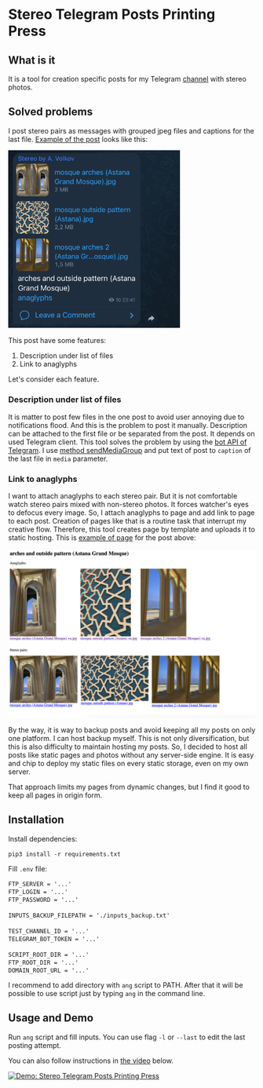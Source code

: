 # Stereo Telegram Posts Printing Press

## What is it

It is a tool for creation specific posts for my Telegram [channel](https://t.me/stereobyavolkov) with stereo photos.

## Solved problems
I post stereo pairs as messages with grouped jpeg files and captions for the last file. [Example of the post](https://t.me/stereobyavolkov/83) looks like this:

<img src="./docs/post-example.png" width="350" alt="post example" />

This post have some features:
1. Description under list of files
2. Link to anaglyphs

Let's consider each feature.

### Description under list of files

It is matter to post few files in the one post to avoid user annoying due to notifications flood. And this is the problem to post it manually. Description can be attached to the first file or be separated from the post. It depends on used Telegram client. This tool solves the problem by using the [bot API of Telegram](https://core.telegram.org/bots/api). I use [method sendMediaGroup](https://core.telegram.org/bots/api#sendmediagroup) and put text of post to `caption` of the last file in `media` parameter.

### Link to anaglyphs

I want to attach anaglyphs to each stereo pair. But it is not comfortable watch stereo pairs mixed with non-stereo photos. It forces watcher's eyes to defocus every image. So, I attach anaglyphs to page and add link to page to each post. Creation of pages like that is a routine task that interrupt my creative flow. Therefore, this tool creates page by template and uploads it to static hosting. This is [example of page](http://csscolor.ru/more/stereo/posts/2022/12/arches%20and%20outside%20pattern%20%28Astana%20Grand%20Mosque%29.html) for the post above:

![page example](./docs/page-example.png)

By the way, it is way to backup posts and avoid keeping all my posts on only one platform. I can host backup myself. This is not only diversification, but this is also difficulty to maintain hosting my posts. So, I decided to host all posts like static pages and photos without any server-side engine. It is easy and chip to deploy my static files on every static storage, even on my own server.

That approach limits my pages from dynamic changes, but I find it good to keep all pages in origin form.

## Installation

Install dependencies:
```commandline
pip3 install -r requirements.txt
```

Fill `.env` file:
```text
FTP_SERVER = '...'
FTP_LOGIN = '...'
FTP_PASSWORD = '...'

INPUTS_BACKUP_FILEPATH = './inputs_backup.txt'

TEST_CHANNEL_ID = '...'
TELEGRAM_BOT_TOKEN = '...'

SCRIPT_ROOT_DIR = '...'
FTP_ROOT_DIR = '...'
DOMAIN_ROOT_URL = '...'
```

I recommend to add directory with `ang` script to PATH. After that it will be possible to use script just by typing `ang` in the command line.

## Usage and Demo

Run `ang` script and fill inputs.
You can use flag `-l` or `--last` to edit the last posting attempt.

You can also follow instructions in [the video](https://youtu.be/QPzmLHo1Cug) below.

[![Demo: Stereo Telegram Posts Printing Press](https://img.youtube.com/vi/QPzmLHo1Cug/0.jpg)](https://www.youtube.com/watch?v=QPzmLHo1Cug "Demo: Stereo Telegram Posts Printing Press")

 